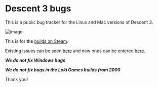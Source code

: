 # Descent 3 bugs

This is a public bug tracker for the Linux and Mac versions of Descent 3.

![image](https://user-images.githubusercontent.com/673562/186689837-af59c62e-7ed9-4db8-8c87-8ed1539f22b2.png)

This is for the [builds on Steam](https://store.steampowered.com/app/273590/Descent_3/).

Existing issues can be seen [here](https://github.com/icculus/descent3-bugs/issues) and
new ones can be entered [here](https://github.com/icculus/descent3-bugs/issues/new).

***We do not fix Windows bugs***

***We do not fix bugs in the Loki Games builds from 2000***

Thank you!

